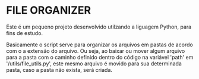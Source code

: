 # FILE ORGANIZER

Este é um pequeno projeto desenvolvido utilzando a liguagem Python, para fins de estudo.

Basicamente o script serve para organizar os arquivos em pastas de acordo com o a extensão do arquivo. Ou seja, ao baixar ou mover algum arquivo para a pasta com o 
caminho definido dentro do código na variável 'path' em '/utils/file_utils.py', este mesmo arquivo é movido para sua determinada pasta, caso a pasta não exista,
será criada.
